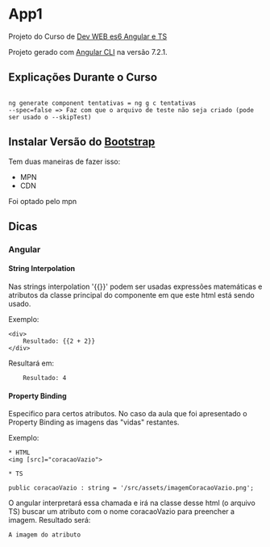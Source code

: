 # App1

Projeto do Curso de [Dev WEB es6 Angular e TS](https://www.udemy.com/curso-de-desenvolvimento-web-com-es6-typescript-e-angular-4)

Projeto gerado com [Angular CLI](https://github.com/angular/angular-cli) na versão 7.2.1.

## Explicações Durante o Curso

```

ng generate component tentativas = ng g c tentativas
--spec=false => Faz com que o arquivo de teste não seja criado (pode ser usado o --skipTest)

```
## Instalar Versão do [Bootstrap](https://getbootstrap.com/)
Tem duas maneiras de fazer isso:

* MPN
* CDN

Foi optado pelo mpn

## Dicas
### Angular
#### String Interpolation
Nas strings interpolation '{{}}' podem ser usadas expressões matemáticas e atributos da classe principal do componente em que este html está sendo usado. 

Exemplo: 
```
<div>
    Resultado: {{2 + 2}}
</div>
```

Resultará em:
```
    Resultado: 4
```
#### Property Binding
Especifico para certos atributos. No caso da aula que foi apresentado o Property Binding as imagens das "vidas" restantes. 

Exemplo:
```
* HTML
<img [src]="coracaoVazio">

* TS

public coracaoVazio : string = '/src/assets/imagemCoracaoVazio.png';
```

O angular interpretará essa chamada e irá na classe desse html (o arquivo TS) buscar um atributo com o nome coracaoVazio para preencher a imagem. Resultado será:
```
A imagem do atributo
```